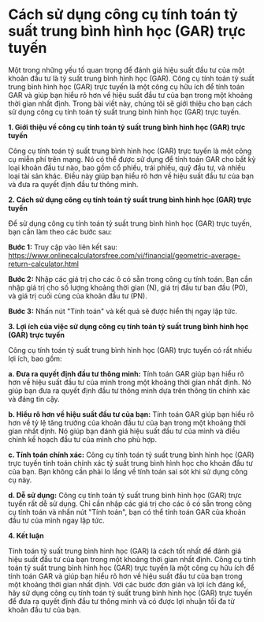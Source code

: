 Cách sử dụng công cụ tính toán tỷ suất trung bình hình học (GAR) trực tuyến
===========================================================================

Một trong những yếu tố quan trọng để đánh giá hiệu suất đầu tư của một khoản đầu tư là tỷ suất trung bình hình học (GAR). Công cụ tính toán tỷ suất trung bình hình học (GAR) trực tuyến là một công cụ hữu ích để tính toán GAR và giúp bạn hiểu rõ hơn về hiệu suất đầu tư của bạn trong một khoảng thời gian nhất định. Trong bài viết này, chúng tôi sẽ giới thiệu cho bạn cách sử dụng công cụ tính toán tỷ suất trung bình hình học (GAR) trực tuyến.

**1. Giới thiệu về công cụ tính toán tỷ suất trung bình hình học (GAR) trực tuyến**

Công cụ tính toán tỷ suất trung bình hình học (GAR) trực tuyến là một công cụ miễn phí trên mạng. Nó có thể được sử dụng để tính toán GAR cho bất kỳ loại khoản đầu tư nào, bao gồm cổ phiếu, trái phiếu, quỹ đầu tư, và nhiều loại tài sản khác. Điều này giúp bạn hiểu rõ hơn về hiệu suất đầu tư của bạn và đưa ra quyết định đầu tư thông minh.

**2. Cách sử dụng công cụ tính toán tỷ suất trung bình hình học (GAR) trực tuyến**

Để sử dụng công cụ tính toán tỷ suất trung bình hình học (GAR) trực tuyến, bạn cần làm theo các bước sau:

**Bước 1:** Truy cập vào liên kết sau: <https://www.onlinecalculatorsfree.com/vi/financial/geometric-average-return-calculator.html>

**Bước 2:** Nhập các giá trị cho các ô có sẵn trong công cụ tính toán. Bạn cần nhập giá trị cho số lượng khoảng thời gian (N), giá trị đầu tư ban đầu (P0), và giá trị cuối cùng của khoản đầu tư (PN).

**Bước 3:** Nhấn nút "Tính toán" và kết quả sẽ được hiển thị ngay lập tức.

**3. Lợi ích của việc sử dụng công cụ tính toán tỷ suất trung bình hình học (GAR) trực tuyến**

Công cụ tính toán tỷ suất trung bình hình học (GAR) trực tuyến có rất nhiều lợi ích, bao gồm:

**a. Đưa ra quyết định đầu tư thông minh:** Tính toán GAR giúp bạn hiểu rõ hơn về hiệu suất đầu tư của mình trong một khoảng thời gian nhất định. Nó giúp bạn đưa ra quyết định đầu tư thông minh dựa trên thông tin chính xác và đáng tin cậy.

**b. Hiểu rõ hơn về hiệu suất đầu tư của bạn:** Tính toán GAR giúp bạn hiểu rõ hơn về tỷ lệ tăng trưởng của khoản đầu tư của bạn trong một khoảng thời gian nhất định. Nó giúp bạn đánh giá hiệu suất đầu tư của mình và điều chỉnh kế hoạch đầu tư của mình cho phù hợp.

**c. Tính toán chính xác:** Công cụ tính toán tỷ suất trung bình hình học (GAR) trực tuyến tính toán chính xác tỷ suất trung bình hình học cho khoản đầu tư của bạn. Bạn không cần phải lo lắng về tính toán sai sót khi sử dụng công cụ này.

**d. Dễ sử dụng:** Công cụ tính toán tỷ suất trung bình hình học (GAR) trực tuyến rất dễ sử dụng. Chỉ cần nhập các giá trị cho các ô có sẵn trong công cụ tính toán và nhấn nút "Tính toán", bạn có thể tính toán GAR của khoản đầu tư của mình ngay lập tức.

**4. Kết luận**

Tính toán tỷ suất trung bình hình học (GAR) là cách tốt nhất để đánh giá hiệu suất đầu tư của bạn trong một khoảng thời gian nhất định. Công cụ tính toán tỷ suất trung bình hình học (GAR) trực tuyến là một công cụ hữu ích để tính toán GAR và giúp bạn hiểu rõ hơn về hiệu suất đầu tư của bạn trong một khoảng thời gian nhất định. Với các bước đơn giản và lợi ích đáng kể, hãy sử dụng công cụ tính toán tỷ suất trung bình hình học (GAR) trực tuyến để đưa ra quyết định đầu tư thông minh và có được lợi nhuận tối đa từ khoản đầu tư của bạn.